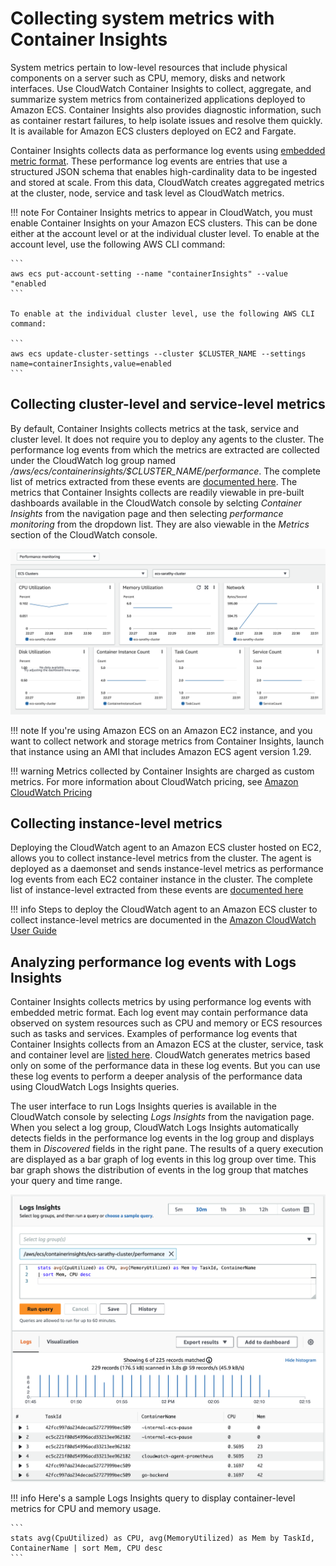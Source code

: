 # Collecting system metrics with Container Insights
System metrics pertain to low-level resources that include physical components on a server such as CPU, memory, disks and network interfaces. 
Use CloudWatch Container Insights to collect, aggregate, and summarize system metrics from containerized applications deployed to Amazon ECS. Container Insights also provides diagnostic information, such as container restart failures, to help isolate issues and resolve them quickly. It is available for Amazon ECS clusters deployed on EC2 and Fargate. 

Container Insights collects data as performance log events using [embedded metric format](https://docs.aws.amazon.com/AmazonCloudWatch/latest/monitoring/CloudWatch_Embedded_Metric_Format.html). These performance log events are entries that use a structured JSON schema that enables high-cardinality data to be ingested and stored at scale. From this data, CloudWatch creates aggregated metrics at the cluster, node, service and task level as CloudWatch metrics. 

!!! note
	For Container Insights metrics to appear in CloudWatch, you must enable Container Insights on your Amazon ECS clusters. This can be done either at the account level or at the individual cluster level. To enable at the account level, use the following AWS CLI command:

    ```
    aws ecs put-account-setting --name "containerInsights" --value "enabled
    ```

    To enable at the individual cluster level, use the following AWS CLI command:

    ```
    aws ecs update-cluster-settings --cluster $CLUSTER_NAME --settings name=containerInsights,value=enabled
    ```

## Collecting cluster-level and service-level metrics
By default, Container Insights collects metrics at the task, service and cluster level. It does not require you to deploy any agents to the cluster. The performance log events from which the metrics are extracted are collected under the CloudWatch log group named */aws/ecs/containerinsights/$CLUSTER_NAME/performance*. The complete list of metrics extracted from these events are [documented here](https://docs.aws.amazon.com/AmazonCloudWatch/latest/monitoring/Container-Insights-metrics-ECS.html). The metrics that Container Insights collects are readily viewable in pre-built dashboards available in the CloudWatch console by selcting *Container Insights* from the navigation page and then selecting *performance monitoring* from the dropdown list. They are also viewable in the *Metrics* section of the CloudWatch console.

![Container Insights metrics dashboard](../../../../images/ContainerInsightsMetrics.png)

!!! note
    If you're using Amazon ECS on an Amazon EC2 instance, and you want to collect network and storage metrics from Container Insights, launch that instance using an AMI that includes Amazon ECS agent version 1.29.

!!! warning
    Metrics collected by Container Insights are charged as custom metrics. For more information about CloudWatch pricing, see [Amazon CloudWatch Pricing](https://aws.amazon.com/cloudwatch/pricing/)


## Collecting instance-level metrics
Deploying the CloudWatch agent to an Amazon ECS cluster hosted on EC2, allows you to collect instance-level metrics from the cluster. The agent is deployed as a daemonset and sends instance-level metrics as performance log events from each EC2 container instance in the cluster. The complete list of instance-level extracted from these events are [documented here](https://docs.aws.amazon.com/AmazonCloudWatch/latest/monitoring/Container-Insights-metrics-ECS.html)

!!! info
    Steps to deploy the CloudWatch agent to an Amazon ECS cluster to collect instance-level metrics are documented in the [Amazon CloudWatch User Guide](https://docs.aws.amazon.com/AmazonCloudWatch/latest/monitoring/deploy-container-insights-ECS-instancelevel.html)

    
## Analyzing performance log events with Logs Insights
Container Insights collects metrics by using performance log events with embedded metric format. Each log event may contain performance data observed on system resources such as CPU and memory or ECS resources such as tasks and services. Examples of performance log events that Container Insights collects from an Amazon ECS at the cluster, service, task and container level are [listed here](https://docs.aws.amazon.com/AmazonCloudWatch/latest/monitoring/Container-Insights-reference-performance-logs-ECS.html). CloudWatch generates metrics based only on some of the performance data in these log events. But you can use these log events to perform a deeper analysis of the performance data using CloudWatch Logs Insights queries.

The user interface to run Logs Insights queries is available in the CloudWatch console by selecting *Logs Insights* from the navigation page. When you select a log group, CloudWatch Logs Insights automatically detects fields in the performance log events in the log group and displays them in *Discovered* fields in the right pane. The results of a query execution are displayed as a bar graph of log events in this log group over time. This bar graph shows the distribution of events in the log group that matches your query and time range.

![Logs Insights dashboard](../../../../images/LogInsights.png)

!!! info
    Here's a sample Logs Insights query to display container-level metrics for CPU and memory usage.
    
    ```
    stats avg(CpuUtilized) as CPU, avg(MemoryUtilized) as Mem by TaskId, ContainerName | sort Mem, CPU desc
    ```
